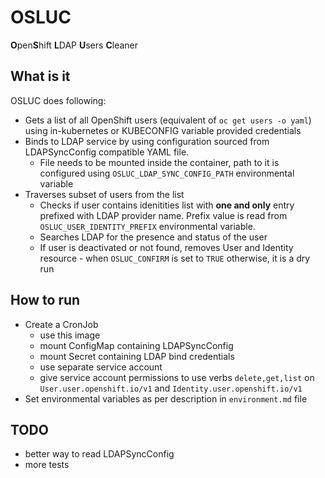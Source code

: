 # OSLUC

**O**pen**S**hift **L**DAP **U**sers **C**leaner

## What is it

OSLUC does following:

* Gets a list of all OpenShift users (equivalent of `oc get users -o yaml`) using in-kubernetes or KUBECONFIG variable provided credentials
* Binds to LDAP service by using configuration sourced from LDAPSyncConfig compatible YAML file.
  * File needs to be mounted inside the container, path to it is configured using `OSLUC_LDAP_SYNC_CONFIG_PATH` environmental variable
* Traverses subset of users from the list
  * Checks if user contains idenitities list with **one and only** entry prefixed with LDAP provider name. Prefix value is read from `OSLUC_USER_IDENTITY_PREFIX` environmental variable.
  * Searches LDAP for the presence and status of the user
  * If user is deactivated or not found, removes User and Identity resource - when `OSLUC_CONFIRM` is set to `TRUE` otherwise, it is a dry run


## How to run

* Create a CronJob
  * use this image
  * mount ConfigMap containing LDAPSyncConfig
  * mount Secret containing LDAP bind credentials
  * use separate service account
  * give service account permissions to use verbs `delete,get,list` on `User.user.openshift.io/v1` and `Identity.user.openshift.io/v1`
* Set environmental variables as per description in `environment.md` file

## TODO

* better way to read LDAPSyncConfig
* more tests
